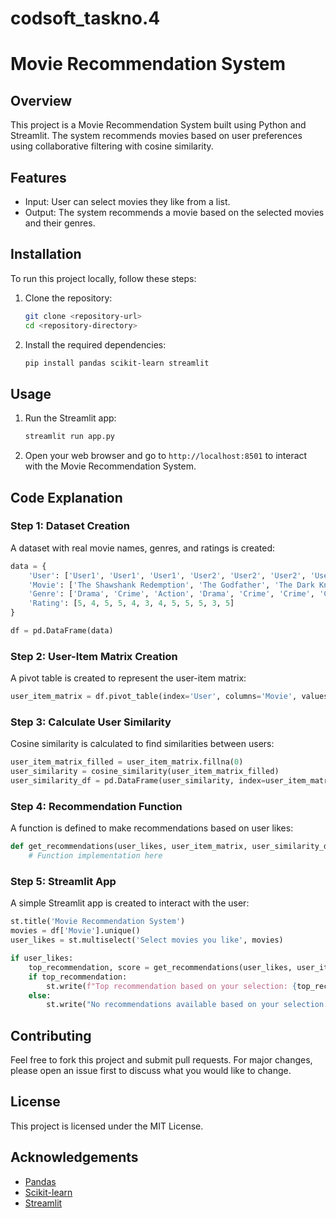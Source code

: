 # codsoft_taskno.4
# Movie Recommendation System

## Overview
This project is a Movie Recommendation System built using Python and Streamlit. The system recommends movies based on user preferences using collaborative filtering with cosine similarity.

## Features
- Input: User can select movies they like from a list.
- Output: The system recommends a movie based on the selected movies and their genres.

## Installation
To run this project locally, follow these steps:

1. Clone the repository:
    ```bash
    git clone <repository-url>
    cd <repository-directory>
    ```

2. Install the required dependencies:
    ```bash
    pip install pandas scikit-learn streamlit
    ```

## Usage
1. Run the Streamlit app:
    ```bash
    streamlit run app.py
    ```

2. Open your web browser and go to `http://localhost:8501` to interact with the Movie Recommendation System.

## Code Explanation
### Step 1: Dataset Creation
A dataset with real movie names, genres, and ratings is created:
```python
data = {
    'User': ['User1', 'User1', 'User1', 'User2', 'User2', 'User2', 'User3', 'User3', 'User4', 'User4', 'User4', 'User4'],
    'Movie': ['The Shawshank Redemption', 'The Godfather', 'The Dark Knight', 'The Shawshank Redemption', 'The Godfather', 'Pulp Fiction', 'The Godfather', 'Pulp Fiction', 'The Shawshank Redemption', 'The Dark Knight', 'Pulp Fiction', 'The Lord of the Rings'],
    'Genre': ['Drama', 'Crime', 'Action', 'Drama', 'Crime', 'Crime', 'Crime', 'Crime', 'Drama', 'Action', 'Crime', 'Fantasy'],
    'Rating': [5, 4, 5, 5, 4, 3, 4, 5, 5, 5, 3, 5]
}

df = pd.DataFrame(data)
```

### Step 2: User-Item Matrix Creation
A pivot table is created to represent the user-item matrix:
```python
user_item_matrix = df.pivot_table(index='User', columns='Movie', values='Rating')
```

### Step 3: Calculate User Similarity
Cosine similarity is calculated to find similarities between users:
```python
user_item_matrix_filled = user_item_matrix.fillna(0)
user_similarity = cosine_similarity(user_item_matrix_filled)
user_similarity_df = pd.DataFrame(user_similarity, index=user_item_matrix.index, columns=user_item_matrix.index)
```

### Step 4: Recommendation Function
A function is defined to make recommendations based on user likes:
```python
def get_recommendations(user_likes, user_item_matrix, user_similarity_df, movie_genre):
    # Function implementation here
```

### Step 5: Streamlit App
A simple Streamlit app is created to interact with the user:
```python
st.title('Movie Recommendation System')
movies = df['Movie'].unique()
user_likes = st.multiselect('Select movies you like', movies)

if user_likes:
    top_recommendation, score = get_recommendations(user_likes, user_item_matrix, user_similarity_df, movie_genre)
    if top_recommendation:
        st.write(f"Top recommendation based on your selection: {top_recommendation} (Score: {score})")
    else:
        st.write("No recommendations available based on your selection.")
```

## Contributing
Feel free to fork this project and submit pull requests. For major changes, please open an issue first to discuss what you would like to change.

## License
This project is licensed under the MIT License.

## Acknowledgements
- [Pandas](https://pandas.pydata.org/)
- [Scikit-learn](https://scikit-learn.org/)
- [Streamlit](https://streamlit.io/)
